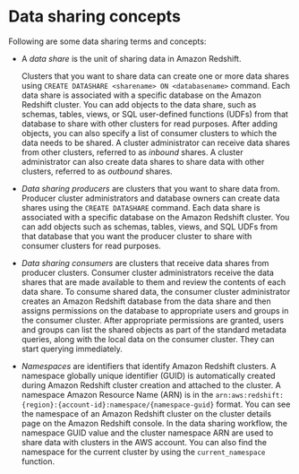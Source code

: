 # Data sharing concepts<a name="concepts"></a>

Following are some data sharing terms and concepts:
+ A *data share* is the unit of sharing data in Amazon Redshift\. 

  Clusters that you want to share data can create one or more data shares using `CREATE DATASHARE <sharename> ON <databasename>` command\. Each data share is associated with a specific database on the Amazon Redshift cluster\. You can add objects to the data share, such as schemas, tables, views, or SQL user\-defined functions \(UDFs\) from that database to share with other clusters for read purposes\. After adding objects, you can also specify a list of consumer clusters to which the data needs to be shared\. A cluster administrator can receive data shares from other clusters, referred to as *inbound* shares\. A cluster administrator can also create data shares to share data with other clusters, referred to as *outbound* shares\. 
+ *Data sharing producers* are clusters that you want to share data from\. Producer cluster administrators and database owners can create data shares using the `CREATE DATASHARE` command\. Each data share is associated with a specific database on the Amazon Redshift cluster\. You can add objects such as schemas, tables, views, and SQL UDFs from that database that you want the producer cluster to share with consumer clusters for read purposes\.
+ *Data sharing consumers* are clusters that receive data shares from producer clusters\. Consumer cluster administrators receive the data shares that are made available to them and review the contents of each data share\. To consume shared data, the consumer cluster administrator creates an Amazon Redshift database from the data share and then assigns permissions on the database to appropriate users and groups in the consumer cluster\. After appropriate permissions are granted, users and groups can list the shared objects as part of the standard metadata queries, along with the local data on the consumer cluster\. They can start querying immediately\.
+ *Namespaces* are identifiers that identify Amazon Redshift clusters\. A namespace globally unique identifier \(GUID\) is automatically created during Amazon Redshift cluster creation and attached to the cluster\. A namespace Amazon Resource Name \(ARN\) is in the `arn:aws:redshift:{region}:{account-id}:namespace/{namespace-guid}` format\. You can see the namespace of an Amazon Redshift cluster on the cluster details page on the Amazon Redshift console\. In the data sharing workflow, the namespace GUID value and the cluster namespace ARN are used to share data with clusters in the AWS account\. You can also find the namespace for the current cluster by using the `current_namespace` function\.